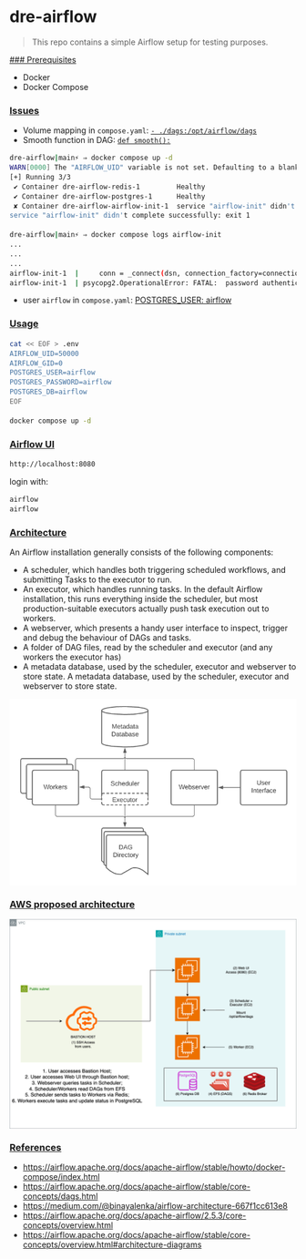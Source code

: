# dre-airflow

> This repo contains a simple Airflow setup for testing purposes.

<u>### Prerequisites</u>

- Docker
- Docker Compose

### <u>Issues</u>

- Volume mapping in `compose.yaml`: [`- ./dags:/opt/airflow/dags`](https://github.com/tbernacchi/dre-airflow/blob/0a7ab6dd9d52e783b730ca8c488a6b492eeef7f6/compose.yaml#L14)
- Smooth function in DAG: [`def smooth():`](https://github.com/tbernacchi/dre-airflow/blob/main/dags/smooth.py#L12)

```bash
dre-airflow|main⚡ ⇒ docker compose up -d 
WARN[0000] The "AIRFLOW_UID" variable is not set. Defaulting to a blank string. 
[+] Running 3/3
 ✔ Container dre-airflow-redis-1         Healthy                                                                                                                                                                                                1.2s 
 ✔ Container dre-airflow-postgres-1      Healthy                                                                                                                                                                                                1.2s 
 ✘ Container dre-airflow-airflow-init-1  service "airflow-init" didn't complete successfully: exit 1                                                                                                                                           63.7s 
service "airflow-init" didn't complete successfully: exit 1

dre-airflow|main⚡ ⇒ docker compose logs airflow-init
...
...
...
airflow-init-1  |     conn = _connect(dsn, connection_factory=connection_factory, **kwasync)
airflow-init-1  | psycopg2.OperationalError: FATAL:  password authentication failed for user "airflow"
```

-   user `airflow` in `compose.yaml`: [POSTGRES_USER: airflow](https://github.com/tbernacchi/dre-airflow/blob/5c5676014d51f185d35bbfca61e59b830905796e/compose.yaml#L31C1-L32C1)

### <u>Usage</u>

```bash
cat << EOF > .env
AIRFLOW_UID=50000
AIRFLOW_GID=0
POSTGRES_USER=airflow
POSTGRES_PASSWORD=airflow
POSTGRES_DB=airflow
EOF

docker compose up -d
```

### <u>Airflow UI</u>

```bash
http://localhost:8080
```

login with:

```bash
airflow
airflow
```

### <u> Architecture</u>

An Airflow installation generally consists of the following components:

* A scheduler, which handles both triggering scheduled workflows, and submitting Tasks to the executor to run.
* An executor, which handles running tasks. In the default Airflow installation, this runs everything inside the scheduler, but most production-suitable executors actually push task execution out to workers.
* A webserver, which presents a handy user interface to inspect, trigger and debug the behaviour of DAGs and tasks.
* A folder of DAG files, read by the scheduler and executor (and any workers the executor has)
* A metadata database, used by the scheduler, executor and webserver to store state.
A metadata database, used by the scheduler, executor and webserver to store state.

<div align=>
	<img align="center"  src=/.github/assets/img/arch-diag-basic.png>
</div>

### <u> AWS proposed architecture</u>
<div align=>
	<img align="center"  src=/.github/assets/img/airflow.drawio.png>
</div>


### <u>References</u>
- https://airflow.apache.org/docs/apache-airflow/stable/howto/docker-compose/index.html
- https://airflow.apache.org/docs/apache-airflow/stable/core-concepts/dags.html
- https://medium.com/@binayalenka/airflow-architecture-667f1cc613e8
- https://airflow.apache.org/docs/apache-airflow/2.5.3/core-concepts/overview.html
- https://airflow.apache.org/docs/apache-airflow/stable/core-concepts/overview.html#architecture-diagrams

